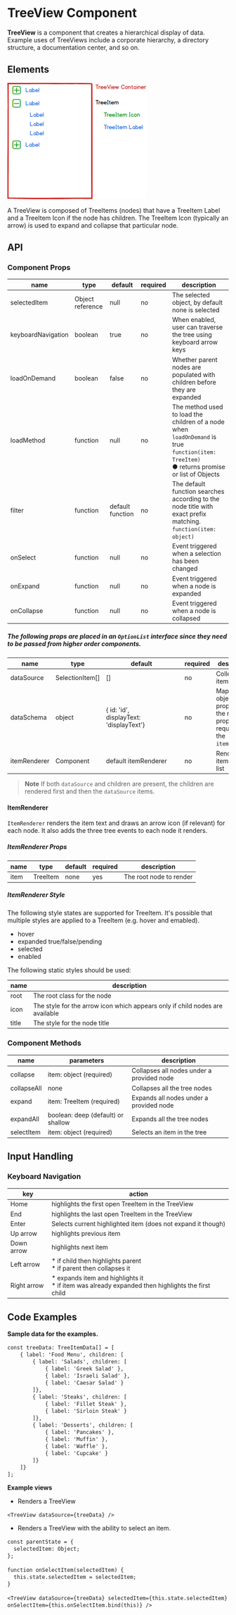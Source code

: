 # TreeView Component

**TreeView** is a component that creates a hierarchical display of data. Example uses of TreeViews include a corporate hierarchy, a directory structure, a documentation center, and so on.

## Elements

![TreeView example](./assets/treeElements.png)

A TreeView is composed of TreeItems (nodes) that have a TreeItem Label and a TreeItem Icon if the node has children. The TreeItem Icon (typically an arrow) is used to expand and collapse that particular node.

## API

### Component Props

| name        | type                                  | default | required | description                              |
| ----------- | ------------------------------------- | ------------ | ---------- | ---------------------------------------- |
| selectedItem | Object reference | null | no | The selected object, by default none is selected |
| keyboardNavigation | boolean | true | no | When enabled, user can traverse the tree using keyboard arrow keys |
| loadOnDemand | boolean | false | no | Whether parent nodes are populated with children before they are expanded |
| loadMethod | function | null | no | The method used to load the children of a node when `loadOnDemand` is true<br>`function(item: TreeItem)`<br> ● returns promise or list of Objects |
| filter | function | default function | no | The default function searches according to the node title with exact prefix matching.<br>`function(item: object)` |
| onSelect | function | null | no | Event triggered when a selection has been changed |
| onExpand | function | null | no | Event triggered when a node is expanded |
| onCollapse | function | null | no | Event triggered when a node is collapsed |

##### The following props are placed in an `OptionList` interface since they need to be passed from higher order components.

| name | type | &nbsp;&nbsp;&nbsp;&nbsp;&nbsp;&nbsp;&nbsp;&nbsp;&nbsp;&nbsp;&nbsp;&nbsp;&nbsp;&nbsp;&nbsp;default&nbsp;&nbsp;&nbsp;&nbsp;&nbsp;&nbsp;&nbsp;&nbsp;&nbsp;&nbsp;&nbsp;&nbsp;&nbsp;&nbsp;&nbsp;&nbsp; | required | description |
| --- | --- | --- | --- | --- |
| dataSource | SelectionItem[] | [] | no | Collection of item data |
| dataSchema | object | { id: 'id',<br>displayText: 'displayText'} | no | Maps the object properties to the relevant properties required by the `itemRenderer` |
| itemRenderer | Component | default itemRenderer | no | Renders an item in the list |

> **Note** If both `dataSource` and children are present, the children are rendered first and then the `dataSource` items.

#### ItemRenderer

`ItemRenderer` renders the item text and draws an arrow icon (if relevant) for each node. It also adds the three tree events to each node it renders.

##### ItemRenderer Props

| name | type | default | required | description |
| --- | --- | --- | --- | --- |
| item | TreeItem | none | yes | The root node to render |

##### ItemRenderer Style

The following style states are supported for TreeItem. It's possible that multiple styles are applied to a TreeItem (e.g. hover and emabled).

* hover
* expanded true/false/pending
* selected
* enabled

The following static styles should be used:

| name | description |
| --- | --- |
| root | The root class for the node |
| icon | The style for the arrow icon which appears only if child nodes are available |
| title | The style for the node title |

### Component Methods

| name        | parameters                                  | description               |
| ----------- | ------------------------------------- | ------------------------------- |
| collapse | item: object (required) | Collapses all nodes under a provided node |
| collapseAll | none | Collapses all the tree nodes |
| expand | item: TreeItem (required) | Expands all nodes under a provided node |
| expandAll | boolean: deep (default) or shallow | Expands all the tree nodes |
| selectItem | item: object (required) | Selects an item in the tree |

## Input Handling

### Keyboard Navigation

| key | action |
| --- | --- |
Home | highlights the first open TreeItem in the TreeView
End | highlights the last open TreeItem in the TreeView
Enter | Selects current highlighted item (does not expand it though)
Up arrow | highlights previous item
Down arrow | highlights next item
Left arrow | * if child then highlights parent<br>* if parent then collapses it
Right arrow | * expands item and highlights it<br>* if item was already expanded then highlights the first child

## Code Examples

**Sample data for the examples.**

```
const treeData: TreeItemData[] = [
    { label: 'Food Menu', children: [
        { label: 'Salads', children: [
            { label: 'Greek Salad' },
            { label: 'Israeli Salad' },
            { label: 'Caesar Salad' }
        ]},
        { label: 'Steaks', children: [
            { label: 'Fillet Steak' },
            { label: 'Sirloin Steak' }
        ]},
        { label: 'Desserts', children: [
            { label: 'Pancakes' },
            { label: 'Muffin' },
            { label: 'Waffle' },
            { label: 'Cupcake' }
        ]}
    ]}
];
```

**Example views**

* Renders a TreeView

```
<TreeView dataSource={treeData} />
```

* Renders a TreeView with the ability to select an item.

```
const parentState = {
  selectedItem: Object;
};

function onSelectItem(selectedItem) {
  this.state.selectedItem = selectedItem;
}

<TreeView dataSource={treeData} selectedItem={this.state.selectedItem} onSelectItem={this.onSelectItem.bind(this)} />
```
